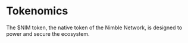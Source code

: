 # Tokenomics

The $NIM token, the native token of the Nimble Network, is designed to power and secure the ecosystem.&#x20;
